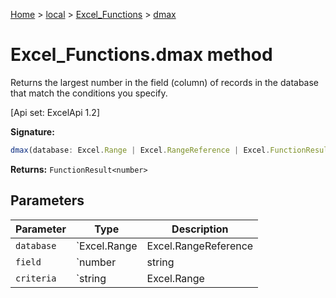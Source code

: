 [Home](./index) &gt; [local](local.md) &gt; [Excel\_Functions](local.excel_functions.md) &gt; [dmax](local.excel_functions.dmax.md)

# Excel\_Functions.dmax method

Returns the largest number in the field (column) of records in the database that match the conditions you specify. 

 \[Api set: ExcelApi 1.2\]

**Signature:**
```javascript
dmax(database: Excel.Range | Excel.RangeReference | Excel.FunctionResult<any>, field: number | string | Excel.Range | Excel.RangeReference | Excel.FunctionResult<any>, criteria: string | Excel.Range | Excel.RangeReference | Excel.FunctionResult<any>): FunctionResult<number>;
```
**Returns:** `FunctionResult<number>`

## Parameters

|  Parameter | Type | Description |
|  --- | --- | --- |
|  `database` | `Excel.Range | Excel.RangeReference | Excel.FunctionResult<any>` |  |
|  `field` | `number | string | Excel.Range | Excel.RangeReference | Excel.FunctionResult<any>` |  |
|  `criteria` | `string | Excel.Range | Excel.RangeReference | Excel.FunctionResult<any>` |  |

